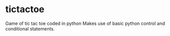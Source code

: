 # tictactoe
Game of tic tac toe coded in python
Makes use of basic python control and conditional statements.
